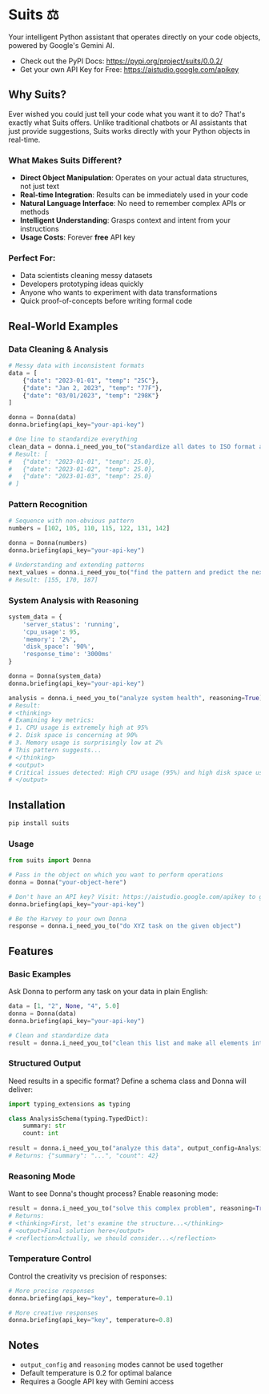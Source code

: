 # Suits ⚖️

Your intelligent Python assistant that operates directly on your code objects, powered by Google's Gemini AI.
- Check out the PyPI Docs: https://pypi.org/project/suits/0.0.2/
- Get your own API Key for Free: https://aistudio.google.com/apikey

## Why Suits?

Ever wished you could just tell your code what you want it to do? That's exactly what Suits offers. Unlike traditional chatbots or AI assistants that just provide suggestions, Suits works directly with your Python objects in real-time.

### What Makes Suits Different?
- **Direct Object Manipulation**: Operates on your actual data structures, not just text
- **Real-time Integration**: Results can be immediately used in your code
- **Natural Language Interface**: No need to remember complex APIs or methods
- **Intelligent Understanding**: Grasps context and intent from your instructions
- **Usage Costs**: Forever **free** API key

### Perfect For:
- Data scientists cleaning messy datasets
- Developers prototyping ideas quickly
- Anyone who wants to experiment with data transformations
- Quick proof-of-concepts before writing formal code

## Real-World Examples

### Data Cleaning & Analysis
```python
# Messy data with inconsistent formats
data = [
    {"date": "2023-01-01", "temp": "25C"},
    {"date": "Jan 2, 2023", "temp": "77F"},
    {"date": "03/01/2023", "temp": "298K"}
]

donna = Donna(data)
donna.briefing(api_key="your-api-key")

# One line to standardize everything
clean_data = donna.i_need_you_to("standardize all dates to ISO format and temperatures to Celsius")
# Result: [
#   {"date": "2023-01-01", "temp": 25.0},
#   {"date": "2023-01-02", "temp": 25.0},
#   {"date": "2023-01-03", "temp": 25.0}
# ]
```

### Pattern Recognition
```python
# Sequence with non-obvious pattern
numbers = [102, 105, 110, 115, 122, 131, 142]

donna = Donna(numbers)
donna.briefing(api_key="your-api-key")

# Understanding and extending patterns
next_values = donna.i_need_you_to("find the pattern and predict the next 3 values")
# Result: [155, 170, 187]
```

### System Analysis with Reasoning
```python
system_data = {
    'server_status': 'running',
    'cpu_usage': 95,
    'memory': '2%',
    'disk_space': '90%',
    'response_time': '3000ms'
}

donna = Donna(system_data)
donna.briefing(api_key="your-api-key")

analysis = donna.i_need_you_to("analyze system health", reasoning=True)
# Result:
# <thinking>
# Examining key metrics:
# 1. CPU usage is extremely high at 95%
# 2. Disk space is concerning at 90%
# 3. Memory usage is surprisingly low at 2%
# This pattern suggests...
# </thinking>
# <output>
# Critical issues detected: High CPU usage (95%) and high disk space usage (90%)
# </output>
```

## Installation
```bash
pip install suits
```

### Usage
```python
from suits import Donna

# Pass in the object on which you want to perform operations
donna = Donna("your-object-here")

# Don't have an API key? Visit: https://aistudio.google.com/apikey to get one.
donna.briefing(api_key="your-api-key") 

# Be the Harvey to your own Donna
response = donna.i_need_you_to("do XYZ task on the given object")
```

## Features

### Basic Examples
Ask Donna to perform any task on your data in plain English:
```python
data = [1, "2", None, "4", 5.0]
donna = Donna(data)
donna.briefing(api_key="your-api-key")

# Clean and standardize data
result = donna.i_need_you_to("clean this list and make all elements integers")
```

### Structured Output
Need results in a specific format? Define a schema class and Donna will deliver:
```python
import typing_extensions as typing

class AnalysisSchema(typing.TypedDict):
    summary: str
    count: int
    
result = donna.i_need_you_to("analyze this data", output_config=AnalysisSchema)
# Returns: {"summary": "...", "count": 42}
```

### Reasoning Mode
Want to see Donna's thought process? Enable reasoning mode:
```python
result = donna.i_need_you_to("solve this complex problem", reasoning=True)
# Returns:
# <thinking>First, let's examine the structure...</thinking>
# <output>Final solution here</output>
# <reflection>Actually, we should consider...</reflection>
```

### Temperature Control
Control the creativity vs precision of responses:
```python
# More precise responses
donna.briefing(api_key="key", temperature=0.1)

# More creative responses
donna.briefing(api_key="key", temperature=0.8)
```

## Notes
- `output_config` and `reasoning` modes cannot be used together
- Default temperature is 0.2 for optimal balance
- Requires a Google API key with Gemini access
